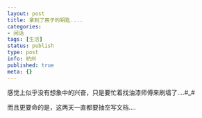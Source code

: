 ```yaml
---
layout: post
title: 拿到了房子的钥匙....
categories:
- 闲话
tags: [生活]
status: publish
type: post
info: 杭州
published: true
meta: {}
---
```



 感觉上似乎没有想象中的兴奋，只是要忙着找油漆师傅来刷墙了....#_#

 而且更要命的是，这两天一直都要抽空写文档....
